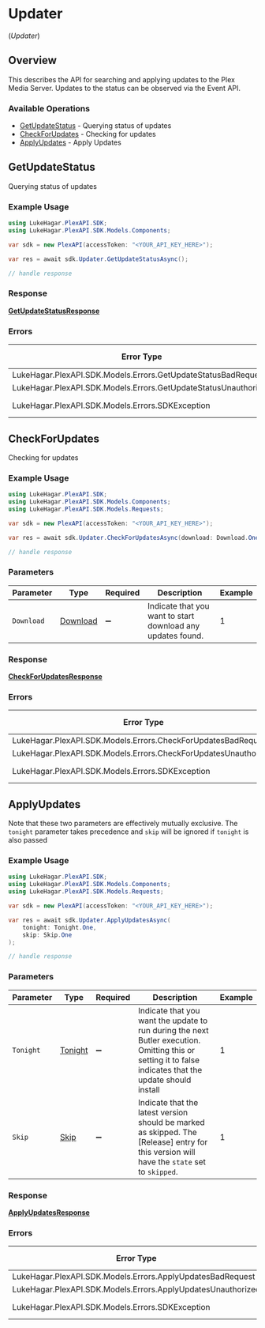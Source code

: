# Updater
(*Updater*)

## Overview

This describes the API for searching and applying updates to the Plex Media Server.
Updates to the status can be observed via the Event API.


### Available Operations

* [GetUpdateStatus](#getupdatestatus) - Querying status of updates
* [CheckForUpdates](#checkforupdates) - Checking for updates
* [ApplyUpdates](#applyupdates) - Apply Updates

## GetUpdateStatus

Querying status of updates

### Example Usage

<!-- UsageSnippet language="csharp" operationID="getUpdateStatus" method="get" path="/updater/status" -->
```csharp
using LukeHagar.PlexAPI.SDK;
using LukeHagar.PlexAPI.SDK.Models.Components;

var sdk = new PlexAPI(accessToken: "<YOUR_API_KEY_HERE>");

var res = await sdk.Updater.GetUpdateStatusAsync();

// handle response
```

### Response

**[GetUpdateStatusResponse](../../Models/Requests/GetUpdateStatusResponse.md)**

### Errors

| Error Type                                                      | Status Code                                                     | Content Type                                                    |
| --------------------------------------------------------------- | --------------------------------------------------------------- | --------------------------------------------------------------- |
| LukeHagar.PlexAPI.SDK.Models.Errors.GetUpdateStatusBadRequest   | 400                                                             | application/json                                                |
| LukeHagar.PlexAPI.SDK.Models.Errors.GetUpdateStatusUnauthorized | 401                                                             | application/json                                                |
| LukeHagar.PlexAPI.SDK.Models.Errors.SDKException                | 4XX, 5XX                                                        | \*/\*                                                           |

## CheckForUpdates

Checking for updates

### Example Usage

<!-- UsageSnippet language="csharp" operationID="checkForUpdates" method="put" path="/updater/check" -->
```csharp
using LukeHagar.PlexAPI.SDK;
using LukeHagar.PlexAPI.SDK.Models.Components;
using LukeHagar.PlexAPI.SDK.Models.Requests;

var sdk = new PlexAPI(accessToken: "<YOUR_API_KEY_HERE>");

var res = await sdk.Updater.CheckForUpdatesAsync(download: Download.One);

// handle response
```

### Parameters

| Parameter                                                   | Type                                                        | Required                                                    | Description                                                 | Example                                                     |
| ----------------------------------------------------------- | ----------------------------------------------------------- | ----------------------------------------------------------- | ----------------------------------------------------------- | ----------------------------------------------------------- |
| `Download`                                                  | [Download](../../Models/Requests/Download.md)               | :heavy_minus_sign:                                          | Indicate that you want to start download any updates found. | 1                                                           |

### Response

**[CheckForUpdatesResponse](../../Models/Requests/CheckForUpdatesResponse.md)**

### Errors

| Error Type                                                      | Status Code                                                     | Content Type                                                    |
| --------------------------------------------------------------- | --------------------------------------------------------------- | --------------------------------------------------------------- |
| LukeHagar.PlexAPI.SDK.Models.Errors.CheckForUpdatesBadRequest   | 400                                                             | application/json                                                |
| LukeHagar.PlexAPI.SDK.Models.Errors.CheckForUpdatesUnauthorized | 401                                                             | application/json                                                |
| LukeHagar.PlexAPI.SDK.Models.Errors.SDKException                | 4XX, 5XX                                                        | \*/\*                                                           |

## ApplyUpdates

Note that these two parameters are effectively mutually exclusive. The `tonight` parameter takes precedence and `skip` will be ignored if `tonight` is also passed


### Example Usage

<!-- UsageSnippet language="csharp" operationID="applyUpdates" method="put" path="/updater/apply" -->
```csharp
using LukeHagar.PlexAPI.SDK;
using LukeHagar.PlexAPI.SDK.Models.Components;
using LukeHagar.PlexAPI.SDK.Models.Requests;

var sdk = new PlexAPI(accessToken: "<YOUR_API_KEY_HERE>");

var res = await sdk.Updater.ApplyUpdatesAsync(
    tonight: Tonight.One,
    skip: Skip.One
);

// handle response
```

### Parameters

| Parameter                                                                                                                                                | Type                                                                                                                                                     | Required                                                                                                                                                 | Description                                                                                                                                              | Example                                                                                                                                                  |
| -------------------------------------------------------------------------------------------------------------------------------------------------------- | -------------------------------------------------------------------------------------------------------------------------------------------------------- | -------------------------------------------------------------------------------------------------------------------------------------------------------- | -------------------------------------------------------------------------------------------------------------------------------------------------------- | -------------------------------------------------------------------------------------------------------------------------------------------------------- |
| `Tonight`                                                                                                                                                | [Tonight](../../Models/Requests/Tonight.md)                                                                                                              | :heavy_minus_sign:                                                                                                                                       | Indicate that you want the update to run during the next Butler execution. Omitting this or setting it to false indicates that the update should install | 1                                                                                                                                                        |
| `Skip`                                                                                                                                                   | [Skip](../../Models/Requests/Skip.md)                                                                                                                    | :heavy_minus_sign:                                                                                                                                       | Indicate that the latest version should be marked as skipped. The [Release] entry for this version will have the `state` set to `skipped`.               | 1                                                                                                                                                        |

### Response

**[ApplyUpdatesResponse](../../Models/Requests/ApplyUpdatesResponse.md)**

### Errors

| Error Type                                                   | Status Code                                                  | Content Type                                                 |
| ------------------------------------------------------------ | ------------------------------------------------------------ | ------------------------------------------------------------ |
| LukeHagar.PlexAPI.SDK.Models.Errors.ApplyUpdatesBadRequest   | 400                                                          | application/json                                             |
| LukeHagar.PlexAPI.SDK.Models.Errors.ApplyUpdatesUnauthorized | 401                                                          | application/json                                             |
| LukeHagar.PlexAPI.SDK.Models.Errors.SDKException             | 4XX, 5XX                                                     | \*/\*                                                        |